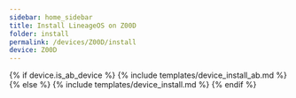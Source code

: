```yaml
---
sidebar: home_sidebar
title: Install LineageOS on Z00D
folder: install
permalink: /devices/Z00D/install
device: Z00D
---
```

{% if device.is_ab_device %}
{% include templates/device_install_ab.md %}
{% else %}
{% include templates/device_install.md %}
{% endif %}
